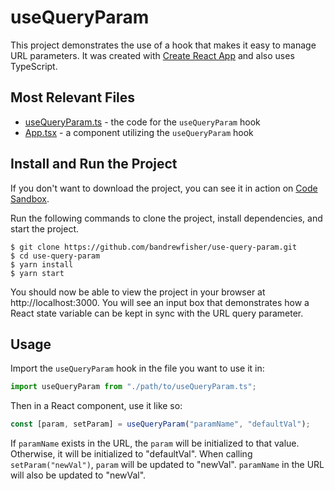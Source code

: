 # useQueryParam

This project demonstrates the use of a hook that makes it easy to manage URL parameters. It was created with [Create React App](https://create-react-app.dev/docs/getting-started/) and also uses TypeScript.

## Most Relevant Files

- [useQueryParam.ts](src/useQueryParam.ts) - the code for the `useQueryParam` hook
- [App.tsx](src/App.tsx) - a component utilizing the `useQueryParam` hook

## Install and Run the Project

If you don't want to download the project, you can see it in action on [Code Sandbox](https://codesandbox.io/s/use-query-param-9fnnw?file=/src/App.tsx).

Run the following commands to clone the project, install dependencies, and start the project.

```
$ git clone https://github.com/bandrewfisher/use-query-param.git
$ cd use-query-param
$ yarn install
$ yarn start
```

You should now be able to view the project in your browser at http://localhost:3000. You will see an input box that demonstrates how a React state variable can be kept in sync with the URL query parameter.

## Usage

Import the `useQueryParam` hook in the file you want to use it in:

```js
import useQueryParam from "./path/to/useQueryParam.ts";
```

Then in a React component, use it like so:

```js
const [param, setParam] = useQueryParam("paramName", "defaultVal");
```

If `paramName` exists in the URL, the `param` will be initialized to that value. Otherwise, it will be initialized to "defaultVal". When calling `setParam("newVal")`, `param` will be updated to "newVal". `paramName` in the URL will also be updated to "newVal".
